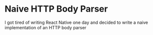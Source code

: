 # Naive HTTP Body Parser

I got tired of writing React Native one day and decided to write a naive implementation of an HTTP body parser
